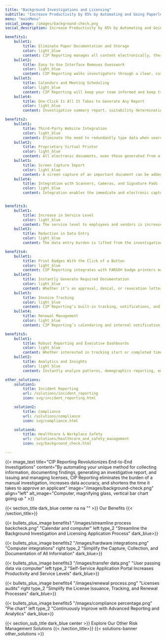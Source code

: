 ```yaml
---
title: "Background Investigations and Licensing"
subtitle: "Increase Productivity by 85% by Automating and Going Paperless"
menu: "mainMenu"
social_image: /images/background-check.png
social_description: Increase Productivity by 85% by Automating and Going Paperless

benefits1:
    bullet1:
        title: Eliminate Paper Documentation and Storage
        color: light_blue
        content: CIP Reporting manages all content electronically, thereby eliminating the need to store, manage, and secure paper records.
    bullet2:
        title: Easy to Use Interface Removes Guesswork
        color: light_blue
        content: CIP Reporting walks investigators through a clear, customizable checklist that details all steps specific to each type of investigation.
    bullet3:
        title: Calendars and Meeting Scheduling
        color: light_blue
        content: CIP Reporting will keep your team informed and keep track of all appointments.
    bullet4:
        title: One-Click Is All It Takes to Generate Any Report
        color: light_blue
        content: Investigative summary report, suitability determination report, or reports for National Indian Gaming Commission (NIGC), state, and local compliance filings.

benefits2:
    bullet1:
        title: Third-Party Website Integration
        color: light_blue
        content: Eliminate the need to redundantly type data when searching for information on third-party websites. CIP Reporting auto-populates all known fields on the third-party's website to expedite the search. When results are found, CIP Reporting will automatically import the findings back into the investigation file.
    bullet2:
        title: Proprietary Virtual Printer
        color: light_blue
        content: All electronic documents, even those generated from a third-party source, can be “virtually printed” into the investigation, eliminating the need to print and scan.
    bullet3:
        title: Screen Capture Import
        color: light_blue
        content: A screen capture of an important document can be added directly into the investigation file, eliminating the need to print and scan.
    bullet4:
        title: Integration with Scanners, Cameras, and Signature Pads
        color: light_blue
        content: Integration enables the immediate and electronic capture and record of critical documents such as a driver’s license or social security card.


benefits3:
    bullet1:
        title: Increase in Service Level
        color: light_blue
        content: The service level to employees and vendors is increased by offering applicants this self-service option to request, renew, and track their application.
    bullet2:
        title: Reduction in Data Entry
        color: light_blue
        content: The data entry burden is lifted from the investigative team with the applicant now responsible for entering data completely and accurately.

benefits4:
    bullet1:
        title: Print Badges With the Click of a Button
        color: light_blue
        content: CIP Reporting integrates with FARGO® badge printers making the temporary and permanent badge printing process as simple as clicking a button.
    bullet2:
        title: Instantly Generate Required Documentation
        color: light_blue
        content: Whether it’s an approval, denial, or revocation letter or a document needed for a filing, CIP Reporting will auto-generate the documentation required, such as investigative summaries, suitability determinations, or NIGC, state or local compliance filings.
    bullet3:
        title: Invoice Tracking
        color: light_blue
        content: CIP Reporting’s built-in tracking, notifications, and workflow makes collaborating with your business department to invoice and track payment easy.
    bullet4:
        title: Renewal Management
        color: light_blue
        content: CIP Reporting’s calendaring and internal notification system enables the internal licensing team to keep on top of expiring licenses and empowers them with automated notification letters and emails to prompt the licensee to take swift, timely action.

benefits5:
    bullet1:
        title: Robust Reporting and Executive Dashboards
        color: light_blue
        content: Whether interested in tracking start or completed time of tasks, searching for an investigation, exporting data, or measuring performance, CIP Reporting’s reporting framework will provide the desired information in an easy to read, accessible format.
    bullet2:
        title: Analytics and Insights
        color: light_blue
        content: Instantly analyze patterns, demographics reporting, employee mapping, and more to better understand your business and plan for future optimization.

other_solutions:
    solution1:
        title: Incident Reporting
        url: /solutions/incident_reporting
        icon: svg/incident_reporting.html

    solution2:
        title: Compliance
        url: /solutions/compliance
        icon: svg/compliance.html

    solution4:
        title: Healthcare & Workplace Safety
        url: /solutions/healthcare_and_safety_management
        icon: svg/background_check.html

---
```


{{< image_text title="CIP Reporting Revolutionizes End-to-End Investigations" content="By automating your unique method for collecting information, documenting findings, generating an investigative report, and issuing and managing licenses, CIP Reporting eliminates the burden of a manual investigation, increases data accuracy, and shortens the time it takes to approve an applicant" image="/images/background-check.png" align="left" alt_image="Computer, magnifying glass, vertical bar chart going up " >}}

{{< section_title dark_blue center na na "" >}} Our Benefits {{< /section_title>}} 


{{< bullets_plus_image benefits1 "/images/streamline process backcheck.png" "Calendar and computer" left type_2 "Streamline the Background Investigation and Licensing Application Process" dark_blue>}}

{{< bullets_plus_image benefits2 "/images/hardware integrations.png" "Computer integrations" right type_2 "Simplify the Capture, Collection, and Documentation of All Information" dark_blue>}}

{{< bullets_plus_image benefits3 "/images/transfer data.png" "User passing data via computer" left type_2 "Self-Service Application Portal Increases Productivity and Service Levels" dark_blue>}}

{{< bullets_plus_image benefits4 "/images/renewal process.png" "Licenses audits" right type_2 "Simplify the License Issuance, Tracking, and Renewal Processes" dark_blue>}}

{{< bullets_plus_image benefits5 "/images/compliance percentage.png" "Pie chart" left type_2 "Continuously Improve with Advanced Reporting and Analytics" dark_blue>}}

{{< section_sub_title dark_blue center >}} Explore Our Other Risk Management Solutions {{< /section_title>}} 
{{< solutions-banner other_solutions >}}